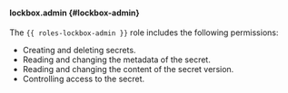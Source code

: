 #### lockbox.admin {#lockbox-admin}

The `{{ roles-lockbox-admin }}` role includes the following permissions:
* Creating and deleting secrets.
* Reading and changing the metadata of the secret.
* Reading and changing the content of the secret version.
* Controlling access to the secret.

